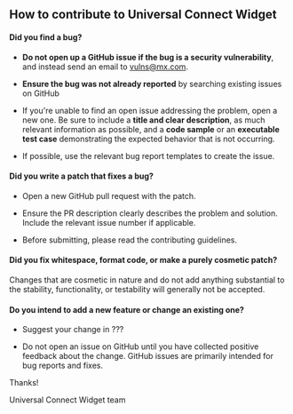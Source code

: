 ## How to contribute to Universal Connect Widget 

#### **Did you find a bug?**

* **Do not open up a GitHub issue if the bug is a security vulnerability**, and instead send an email to vulns@mx.com.

* **Ensure the bug was not already reported** by searching existing issues on GitHub

* If you're unable to find an open issue addressing the problem, open a new one. Be sure to include a **title and clear description**, as much relevant information as possible, and a **code sample** or an **executable test case** demonstrating the expected behavior that is not occurring.

* If possible, use the relevant bug report templates to create the issue.

#### **Did you write a patch that fixes a bug?**

* Open a new GitHub pull request with the patch.

* Ensure the PR description clearly describes the problem and solution. Include the relevant issue number if applicable.

* Before submitting, please read the contributing guidelines.

#### **Did you fix whitespace, format code, or make a purely cosmetic patch?**

Changes that are cosmetic in nature and do not add anything substantial to the stability, functionality, or testability will generally not be accepted.

#### **Do you intend to add a new feature or change an existing one?**

* Suggest your change in ??? 

* Do not open an issue on GitHub until you have collected positive feedback about the change. GitHub issues are primarily intended for bug reports and fixes.

Thanks!

Universal Connect Widget team

